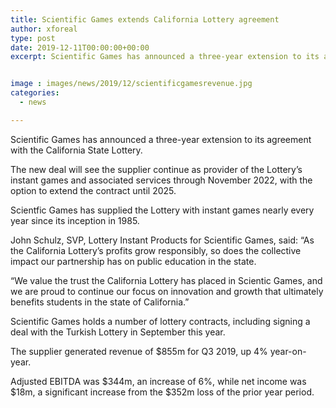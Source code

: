 ```yaml
---
title: Scientific Games extends California Lottery agreement
author: xforeal 
type: post
date: 2019-12-11T00:00:00+00:00
excerpt: Scientific Games has announced a three-year extension to its agreement with the California State Lottery


image : images/news/2019/12/scientificgamesrevenue.jpg
categories:
  - news

---
```

Scientific Games has announced a three-year extension to its agreement with the California State Lottery.

The new deal will see the supplier continue as provider of the Lottery&rsquo;s instant games and associated services through November 2022, with the option to extend the contract until 2025.

Scientfic Games has supplied the Lottery with instant games nearly every year since its inception in 1985.

John Schulz, SVP, Lottery Instant Products for Scientific Games, said: &#8220;As the California Lottery&#8217;s profits grow responsibly, so does the collective impact our partnership has on public education in the state.

&#8220;We value the trust the California Lottery has placed in Scientic Games, and we are proud to continue our focus on innovation and growth that ultimately benefits students in the state of California.&rdquo;

Scientific Games holds a number of lottery contracts, including signing a deal with the Turkish Lottery in September this year.

The supplier generated revenue of $855m for Q3 2019, up 4% year-on-year.

Adjusted EBITDA was $344m, an increase of 6%, while net income was $18m, a significant increase from the $352m loss of the prior year period.